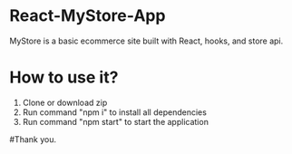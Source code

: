 # React-MyStore-App
MyStore is a basic ecommerce site built with React, hooks, and store api.

# How to use it?
1. Clone or download zip
2. Run command "npm i" to install all dependencies
3. Run command "npm start" to start the application

#Thank you.

